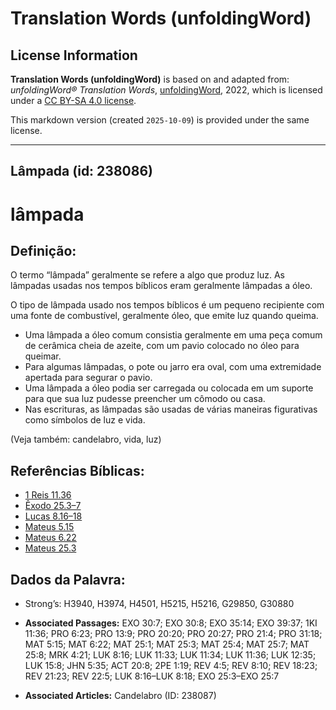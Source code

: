 # Translation Words (unfoldingWord)

## License Information

**Translation Words (unfoldingWord)** is based on and adapted from: _unfoldingWord® Translation Words_, [unfoldingWord](https://unfoldingword.org/utw), 2022, which is licensed under a [CC BY-SA 4.0 license](https://creativecommons.org/licenses/by-sa/4.0/legalcode.en).

This markdown version (created `2025-10-09`) is provided under the same license.



--------------------------------

## Lâmpada (id: 238086)

lâmpada
=======

Definição:
----------

O termo “lâmpada” geralmente se refere a algo que produz luz. As lâmpadas usadas nos tempos bíblicos eram geralmente lâmpadas a óleo.

O tipo de lâmpada usado nos tempos bíblicos é um pequeno recipiente com uma fonte de combustível, geralmente óleo, que emite luz quando queima.

* Uma lâmpada a óleo comum consistia geralmente em uma peça comum de cerâmica cheia de azeite, com um pavio colocado no óleo para queimar.
* Para algumas lâmpadas, o pote ou jarro era oval, com uma extremidade apertada para segurar o pavio.
* Uma lâmpada a óleo podia ser carregada ou colocada em um suporte para que sua luz pudesse preencher um cômodo ou casa.
* Nas escrituras, as lâmpadas são usadas de várias maneiras figurativas como símbolos de luz e vida.

(Veja também: candelabro, vida, luz)

Referências Bíblicas:
---------------------

* [1 Reis 11\.36](https://ref.ly/1Kgs11:36)
* [Êxodo 25\.3–7](https://ref.ly/Exod25:3-Exod25:7)
* [Lucas 8\.16–18](https://ref.ly/Luke8:16-Luke8:18)
* [Mateus 5\.15](https://ref.ly/Matt5:15)
* [Mateus 6\.22](https://ref.ly/Matt6:22)
* [Mateus 25\.3](https://ref.ly/Matt25:3)

Dados da Palavra:
-----------------

* Strong’s: H3940, H3974, H4501, H5215, H5216, G29850, G30880

* **Associated Passages:** EXO 30:7; EXO 30:8; EXO 35:14; EXO 39:37; 1KI 11:36; PRO 6:23; PRO 13:9; PRO 20:20; PRO 20:27; PRO 21:4; PRO 31:18; MAT 5:15; MAT 6:22; MAT 25:1; MAT 25:3; MAT 25:4; MAT 25:7; MAT 25:8; MRK 4:21; LUK 8:16; LUK 11:33; LUK 11:34; LUK 11:36; LUK 12:35; LUK 15:8; JHN 5:35; ACT 20:8; 2PE 1:19; REV 4:5; REV 8:10; REV 18:23; REV 21:23; REV 22:5; LUK 8:16–LUK 8:18; EXO 25:3–EXO 25:7
* **Associated Articles:** Candelabro (ID: 238087)

